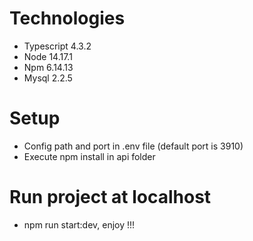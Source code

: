 # Technologies
- Typescript 4.3.2
- Node 14.17.1
- Npm 6.14.13
- Mysql 2.2.5
# Setup
- Config path and port in .env file (default port is 3910)
- Execute npm install in api folder
# Run project at localhost
- npm run start:dev, enjoy !!!